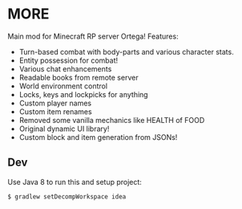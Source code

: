 # MORE

Main mod for Minecraft RP server Ortega!
Features:
- Turn-based combat with body-parts and various character stats.
- Entity possession for combat! 
- Various chat enhancements
- Readable books from remote server
- World environment control
- Locks, keys and lockpicks for anything
- Custom player names
- Custom item renames
- Removed some vanilla mechanics like HEALTH of FOOD
- Original dynamic UI library!
- Custom block and item generation from JSONs!

## Dev

Use Java 8 to run this and setup project:

```
$ gradlew setDecompWorkspace idea 
```